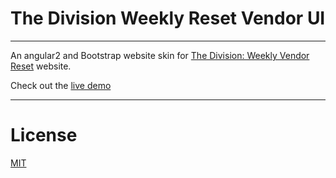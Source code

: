 # The Division Weekly Reset Vendor UI

----
An angular2 and Bootstrap website skin for [The Division: Weekly Vendor Reset](http://rubenalamina.mx/the-division-weekly-vendor-reset/) website.

Check out the [live demo](https://recknerd.com)
___

# License
 [MIT](/LICENSE)

